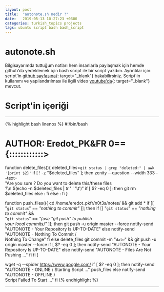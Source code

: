 ```yaml
---
layout: post
title:  "autonote.sh nedir ?"
date:   2019-05-13 10:27:23 +0300
categories: turkish_topics projects
tags: ubuntu script bash bash_script
---
```

# autonote.sh
Bilgisayarımda tuttuğum notları hem insanlarla paylaşmak için hemde github'da yedeklemek için bash script ile bir script yazdım. Ayrıntılar için script'in [github sayfasına](https://github.com/eredotpkfr/autonote.sh){: target="_blank"} bakabilirsiniz. Script'in kullanımı ve yapılandırılması ile ilgili video [youtube'da](https://www.youtube.com/watch?v=3x0NBIHnO4s){: target="_blank"} mevcut.
<br/>
# Script'in içeriği
<hr/>

{% highlight bash linenos %}
#!/bin/bash

# AUTHOR: Eredot_PK&FR       0=={::::::::::::>

function delete_files(){
    deleted_files=`git status | grep "deleted:" | awk '{print $2}'`
    if [ ! -z "$deleted_files" ]; then
        zenity --question --width 333 --text=\
	"Are you sure ? Do you want to delete this/these files \
	?\n $(echo -n $deleted_files | tr ' ' '\t')"
        if [ $? -eq 0 ]; then
            git rm $deleted_files
        else :
	fi
    else :
    fi }

function push_files(){
    cd /home/eredot_pkfr/n0t3s/notes/ && git add *
    if [[ "`git status`" == *"nothing to commit"* ]]; then
        if [[ "`git status`" == *"nothing to commit"* && \
	"`git status`" == *"(use \"git push\" to publish \
	your local commits)"* ]]; then
	    git push -u origin master --force
            notify-send "AUTONOTE - Your Repository Is UP-TO-DATE"
	else
	    notify-send "AUTONOTE - Nothing To Commit      /      \
	    Nothing To Change"
        fi
    else
        delete_files
	git commit -m "`date`" && git push -u origin master --force
	if [ $? -eq 0 ]; then
	    notify-send "AUTONOTE - Your Repository Is UP-TO-DATE"
	else
	    notify-send "AUTONOTE - Files Are Not Pushing ..."
	fi
    fi }

wget -q --spider https://www.google.com/
if [ $? -eq 0 ]; then
    notify-send "AUTONOTE - ONLINE      /      Starting Script ..."
    push_files
else
        notify-send "AUTONOTE - OFFLINE      /      \
	Script Failed To Start ..."
fi
{% endhighlight %}

<hr/>
